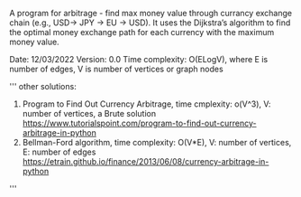 
A program for arbitrage - find max money value through currancy exchange chain (e.g., USD-> JPY -> EU -> USD).
It uses the Dijkstra’s algorithm to find the optimal money exchange path for each currency with the maximum money value.

Date: 12/03/2022 
Version: 0.0
Time complexity: O(ELogV), where E is number of edges, V is number of vertices or graph nodes

''' other solutions:
1) Program to Find Out Currency Arbitrage, time cmplexity: o(V^3), V: number of vertices, a Brute solution
    https://www.tutorialspoint.com/program-to-find-out-currency-arbitrage-in-python
2) Bellman-Ford algorithm, time complexity: O(V*E), V: number of vertices, E: number of edges
    https://etrain.github.io/finance/2013/06/08/currency-arbitrage-in-python

'''
